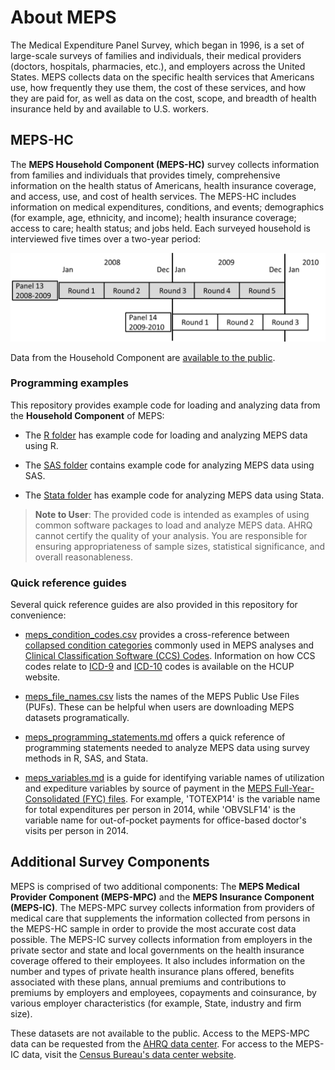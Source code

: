 # About MEPS

The Medical Expenditure Panel Survey, which began in 1996, is a set of large-scale surveys of families and individuals, their medical providers (doctors, hospitals, pharmacies, etc.), and employers across the United States. MEPS collects data on the specific health services that Americans use, how frequently they use them, the cost of these services, and how they are paid for, as well as data on the cost, scope, and breadth of health insurance held by and available to U.S. workers.

## MEPS-HC
The <b>MEPS Household Component (MEPS-HC)</b> survey collects information from families and individuals that provides timely, comprehensive information on the health status of Americans, health insurance coverage, and access, use, and cost of health services. The MEPS-HC includes information on medical expenditures, conditions, and events; demographics (for example, age, ethnicity, and income); health insurance coverage; access to care; health status; and jobs held. Each surveyed household is interviewed five times over a two-year period:


![MEPS panel image](panel_design.png)




Data from the Household Component are [available to the public](https://meps.ahrq.gov/mepsweb/data_stats/download_data_files.jsp).

### Programming examples

This repository provides example code for loading and analyzing data from the <b>Household Component</b> of MEPS:

* The [R folder](R) has example code for loading and analyzing MEPS data using R.

* The [SAS folder](SAS) contains example code for analyzing MEPS data using SAS.

* The [Stata folder](Stata) has example code for analyzing MEPS data using Stata.

> **Note to User**: The provided code is intended as examples of using common software packages to load and analyze MEPS data. AHRQ cannot certify the quality of your analysis. You are responsible for ensuring appropriateness of sample sizes, statistical significance, and overall reasonableness.

### Quick reference guides

Several quick reference guides are also provided in this repository for convenience:

* [meps_condition_codes.csv](meps_condition_codes.csv) provides a cross-reference between [collapsed condition categories](https://meps.ahrq.gov/survey_comp/MEPS_condition_data.pdf) commonly used in MEPS analyses and [Clinical Classification Software (CCS) Codes](https://www.hcup-us.ahrq.gov/toolssoftware/ccs/ccs.jsp#download). Information on how CCS codes relate to [ICD-9](https://www.hcup-us.ahrq.gov/toolssoftware/ccs/ccs.jsp) and [ICD-10](https://www.hcup-us.ahrq.gov/toolssoftware/ccs10/ccs10.jsp) codes is available on the HCUP website.

* [meps_file_names.csv](meps_file_names.csv) lists the names of the MEPS Public Use Files (PUFs). These can be helpful when users are downloading MEPS datasets programatically.

* [meps_programming_statements.md](meps_programming_statements.md) offers a quick reference of programming statements needed to analyze MEPS data using survey methods in R, SAS, and Stata.

* [meps_variables.md](meps_variables.md) is a guide for identifying variable names of utilization and  expediture variables by source of payment in the [MEPS Full-Year-Consolidated (FYC) files](https://meps.ahrq.gov/mepsweb/data_stats/download_data_files_results.jsp?cboDataYear=All&cboDataTypeY=1%2CHousehold+Full+Year+File&buttonYearandDataType=Search&cboPufNumber=All&SearchTitle=Consolidated+Data). For example, 'TOTEXP14' is the variable name for total expenditures per person in 2014, while 'OBVSLF14' is the variable name for out-of-pocket payments for office-based doctor's visits per person in 2014.


## Additional Survey Components
MEPS is comprised of two additional components: The <b>MEPS Medical Provider Component (MEPS-MPC)</b> and the <b>MEPS Insurance Component (MEPS-IC)</b>. The MEPS-MPC survey collects information from providers of medical care that supplements the information collected from persons in the MEPS-HC sample in order to provide the most accurate cost data possible. The MEPS-IC survey collects information from employers in the private sector and state and local governments on the health insurance coverage offered to their employees. It also includes information on the number and types of private health insurance plans offered, benefits associated with these plans, annual premiums and contributions to premiums by employers and employees, copayments and coinsurance, by various employer characteristics (for example, State, industry and firm size).

These datasets are not available to the public. Access to the MEPS-MPC data can be requested from the [AHRQ data center](https://meps.ahrq.gov/mepsweb/data_stats/onsite_datacenter.jsp). For access to the MEPS-IC data, visit the [Census Bureau's data center website](http://www.census.gov/ces/rdcresearch/).
